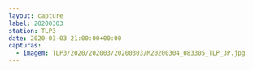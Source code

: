 ```yaml
---
layout: capture
label: 20200303
station: TLP3
date: 2020-03-03 21:00:00+00:00
capturas:
  - imagem: TLP3/2020/202003/20200303/M20200304_083305_TLP_3P.jpg
---
```

